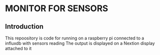# MONITOR FOR SENSORS
## Introduction

This repoository is code for running on a raspberry pi connected to a influxdb with sensors reading
The output is displayed on a Nextion display attached to it
